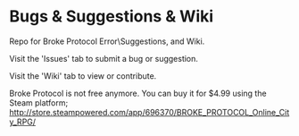 # Bugs & Suggestions & Wiki
Repo for Broke Protocol Error\Suggestions, and Wiki.

Visit the 'Issues' tab to submit a bug or suggestion.

Visit the 'Wiki' tab to view or contribute.

Broke Protocol is not free anymore. You can buy it for $4.99 using the Steam platform; http://store.steampowered.com/app/696370/BROKE_PROTOCOL_Online_City_RPG/
